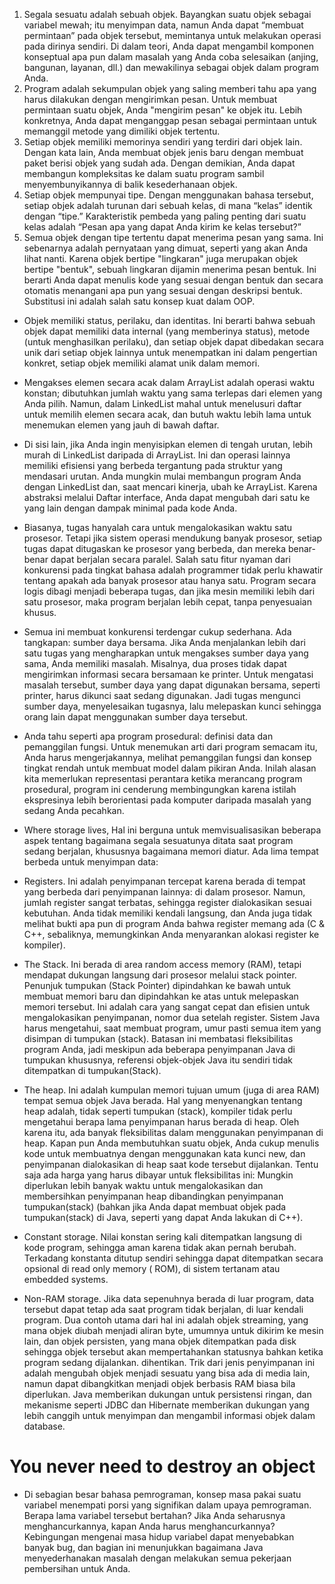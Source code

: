 1. Segala sesuatu adalah sebuah objek. Bayangkan suatu objek sebagai variabel mewah; itu menyimpan data, namun Anda
   dapat “membuat permintaan” pada objek tersebut, memintanya untuk melakukan operasi pada dirinya sendiri. Di dalam
   teori, Anda dapat mengambil komponen konseptual apa pun dalam masalah yang Anda coba selesaikan (anjing, bangunan,
   layanan, dll.) dan mewakilinya sebagai objek dalam program Anda.
2. Program adalah sekumpulan objek yang saling memberi tahu apa yang harus dilakukan dengan mengirimkan pesan. Untuk
   membuat permintaan suatu objek, Anda "mengirim pesan" ke objek itu. Lebih konkretnya, Anda dapat menganggap pesan
   sebagai permintaan untuk memanggil metode yang dimiliki objek tertentu.
3. Setiap objek memiliki memorinya sendiri yang terdiri dari objek lain. Dengan kata lain, Anda membuat objek jenis baru
   dengan membuat paket berisi objek yang sudah ada. Dengan demikian, Anda dapat membangun kompleksitas ke dalam suatu
   program sambil menyembunyikannya di balik kesederhanaan objek.
4. Setiap objek mempunyai tipe. Dengan menggunakan bahasa tersebut, setiap objek adalah turunan dari sebuah kelas, di
   mana “kelas” identik dengan “tipe.” Karakteristik pembeda yang paling penting dari suatu kelas adalah “Pesan apa yang
   dapat Anda kirim ke kelas tersebut?”
5. Semua objek dengan tipe tertentu dapat menerima pesan yang sama. Ini sebenarnya adalah pernyataan yang dimuat,
   seperti yang akan Anda lihat nanti. Karena objek bertipe "lingkaran" juga merupakan objek bertipe "bentuk", sebuah
   lingkaran dijamin menerima pesan bentuk. Ini berarti Anda dapat menulis kode yang sesuai dengan bentuk dan secara
   otomatis menangani apa pun yang sesuai dengan deskripsi bentuk. Substitusi ini adalah salah satu konsep kuat dalam
   OOP.

- Objek memiliki status, perilaku, dan identitas. Ini berarti bahwa sebuah objek dapat memiliki data internal (yang
  memberinya status), metode (untuk menghasilkan perilaku), dan setiap objek dapat dibedakan secara unik dari setiap
  objek lainnya untuk menempatkan ini dalam pengertian konkret, setiap objek memiliki alamat unik dalam memori.
- Mengakses elemen secara acak dalam ArrayList adalah operasi waktu konstan; dibutuhkan jumlah waktu yang sama terlepas
  dari elemen yang Anda pilih. Namun, dalam LinkedList mahal untuk menelusuri daftar untuk memilih elemen secara acak,
  dan butuh waktu lebih lama untuk menemukan elemen yang jauh di bawah daftar.
- Di sisi lain, jika Anda ingin menyisipkan elemen di tengah urutan, lebih murah di LinkedList daripada di ArrayList.
  Ini dan operasi lainnya memiliki efisiensi yang berbeda tergantung pada struktur yang mendasari urutan. Anda mungkin
  mulai membangun program Anda dengan LinkedList dan, saat mencari kinerja, ubah ke ArrayList. Karena abstraksi melalui
  Daftar interface, Anda dapat mengubah dari satu ke yang lain dengan dampak minimal pada kode Anda.
- Biasanya, tugas hanyalah cara untuk mengalokasikan waktu satu prosesor. Tetapi jika sistem operasi mendukung banyak
  prosesor, setiap tugas dapat ditugaskan ke prosesor yang berbeda, dan mereka benar-benar dapat berjalan secara
  paralel. Salah satu fitur nyaman dari konkurensi pada tingkat bahasa adalah programmer tidak perlu khawatir tentang
  apakah ada banyak prosesor atau hanya satu. Program secara logis dibagi menjadi beberapa tugas, dan jika mesin
  memiliki lebih dari satu prosesor, maka program berjalan lebih cepat, tanpa penyesuaian khusus.
- Semua ini membuat konkurensi terdengar cukup sederhana. Ada tangkapan: sumber daya bersama. Jika Anda menjalankan
  lebih dari satu tugas yang mengharapkan untuk mengakses sumber daya yang sama, Anda memiliki masalah. Misalnya, dua
  proses tidak dapat mengirimkan informasi secara bersamaan ke printer. Untuk mengatasi masalah tersebut, sumber daya
  yang dapat digunakan bersama, seperti printer, harus dikunci saat sedang digunakan. Jadi tugas mengunci sumber daya,
  menyelesaikan tugasnya, lalu melepaskan kunci sehingga orang lain dapat menggunakan sumber daya tersebut.
- Anda tahu seperti apa program prosedural: definisi data dan pemanggilan fungsi. Untuk menemukan arti dari program
  semacam itu, Anda harus mengerjakannya, melihat pemanggilan fungsi dan konsep tingkat rendah untuk membuat model dalam
  pikiran Anda. Inilah alasan kita memerlukan representasi perantara ketika merancang program prosedural, program ini
  cenderung membingungkan karena istilah ekspresinya lebih berorientasi pada komputer daripada masalah yang sedang Anda
  pecahkan.

- Where storage lives, Hal ini berguna untuk memvisualisasikan beberapa aspek tentang bagaimana segala sesuatunya ditata
  saat program sedang berjalan, khususnya bagaimana memori diatur. Ada lima tempat berbeda untuk menyimpan data:
- Registers. Ini adalah penyimpanan tercepat karena berada di tempat yang berbeda dari penyimpanan lainnya: di dalam
  prosesor. Namun, jumlah register sangat terbatas, sehingga register dialokasikan sesuai kebutuhan. Anda tidak memiliki
  kendali langsung, dan Anda juga tidak melihat bukti apa pun di program Anda bahwa register memang ada (C & C++,
  sebaliknya, memungkinkan Anda menyarankan alokasi register ke kompiler).
- The Stack. Ini berada di area random access memory (RAM), tetapi mendapat dukungan langsung dari prosesor melalui
  stack pointer. Penunjuk tumpukan (Stack Pointer) dipindahkan ke bawah untuk membuat memori baru dan dipindahkan ke
  atas untuk melepaskan memori tersebut. Ini adalah cara yang sangat cepat dan efisien untuk mengalokasikan penyimpanan,
  nomor dua setelah register. Sistem Java harus mengetahui, saat membuat program, umur pasti semua item yang disimpan di
  tumpukan (stack). Batasan ini membatasi fleksibilitas program Anda, jadi meskipun ada beberapa penyimpanan Java di
  tumpukan khususnya, referensi objek-objek Java itu sendiri tidak ditempatkan di tumpukan(Stack).
- The heap. Ini adalah kumpulan memori tujuan umum (juga di area RAM) tempat semua objek Java berada. Hal yang
  menyenangkan tentang heap adalah, tidak seperti tumpukan (stack), kompiler tidak perlu mengetahui berapa lama
  penyimpanan harus berada di heap. Oleh karena itu, ada banyak fleksibilitas dalam menggunakan penyimpanan di heap.
  Kapan pun Anda membutuhkan suatu objek, Anda cukup menulis kode untuk membuatnya dengan menggunakan kata kunci new,
  dan penyimpanan dialokasikan di heap saat kode tersebut dijalankan. Tentu saja ada harga yang harus dibayar untuk
  fleksibilitas ini: Mungkin diperlukan lebih banyak waktu untuk mengalokasikan dan membersihkan penyimpanan heap
  dibandingkan penyimpanan tumpukan(stack) (bahkan jika Anda dapat membuat objek pada tumpukan(stack) di Java, seperti
  yang dapat Anda lakukan di C++).
- Constant storage. Nilai konstan sering kali ditempatkan langsung di kode program, sehingga aman karena tidak akan
  pernah berubah. Terkadang konstanta ditutup sendiri sehingga dapat ditempatkan secara opsional di read only memory (
  ROM), di sistem tertanam atau embedded systems.
- Non-RAM storage. Jika data sepenuhnya berada di luar program, data tersebut dapat tetap ada saat program tidak
  berjalan, di luar kendali program. Dua contoh utama dari hal ini adalah objek streaming, yang mana objek diubah
  menjadi aliran byte, umumnya untuk dikirim ke mesin lain, dan objek persisten, yang mana objek ditempatkan pada disk
  sehingga objek tersebut akan mempertahankan statusnya bahkan ketika program sedang dijalankan. dihentikan. Trik dari
  jenis penyimpanan ini adalah mengubah objek menjadi sesuatu yang bisa ada di media lain, namun dapat dibangkitkan
  menjadi objek berbasis RAM biasa bila diperlukan. Java memberikan dukungan untuk persistensi ringan, dan mekanisme
  seperti JDBC dan Hibernate memberikan dukungan yang lebih canggih untuk menyimpan dan mengambil informasi objek dalam
  database.

# You never need to destroy an object

- Di sebagian besar bahasa pemrograman, konsep masa pakai suatu variabel menempati porsi yang signifikan dalam upaya
  pemrograman. Berapa lama variabel tersebut bertahan? Jika Anda seharusnya menghancurkannya, kapan Anda harus
  menghancurkannya? Kebingungan mengenai masa hidup variabel dapat menyebabkan banyak bug, dan bagian ini menunjukkan
  bagaimana Java menyederhanakan masalah dengan melakukan semua pekerjaan pembersihan untuk Anda.
